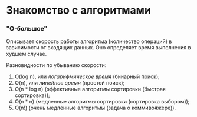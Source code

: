 # Знакомство с алгоритмами

### "О-большое"
Описывает скорость работы алгоритма (количество операций) в зависимости от входящих данных. Оно определяет время выполнения в худшем случае.

Разновидности по убыванию скорости:
1. O(log n), или *логарифмическое время* (бинарный поиск);
2. O(n), или *линейное время* (простой поиск);
3. O(n * log n) (эффективные алгоритмы сортировки (быстрая сортировка));
4. O(n * n) (медленные алгоритмы сортировки (сортировка выбором));
5. O(n!) (очень медленные алгоритмы (задача о коммивояжере)).
